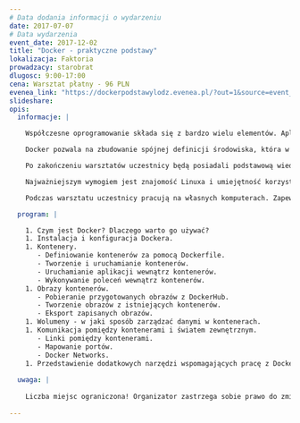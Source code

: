 ```yaml
---
# Data dodania informacji o wydarzeniu
date: 2017-07-07
# Data wydarzenia
event_date: 2017-12-02
title: "Docker - praktyczne podstawy"
lokalizacja: Faktoria
prowadzacy: starobrat
dlugosc: 9:00-17:00
cena: Warsztat płatny - 96 PLN
evenea_link: "https://dockerpodstawylodz.evenea.pl/?out=1&source=event_iframe"
slideshare:
opis:
  informacje: |

    Współczesne oprogramowanie składa się z bardzo wielu elementów. Aplikacja, serwery aplikacji, kanały komunikacji, bazy danych, silniki przetwarzania danych, systemy przetwarzania logów - to tylko część z elementów układanki, która składa się na oczekiwany efekt końcowy. Złożoność uruchomienia całego środowiska jest odczuwalna przez wszystkie zaangażowane osoby - programistów, testerów, sprzedawców, analityków, administratorów, support. Na ratunek przychodzą nam technologie kontenerów, których wiodącym przedstawicielem jest Docker.

    Docker pozwala na zbudowanie spójnej definicji środowiska, która w łatwy sposób może być wykorzystana przez wszystkich uczestników procesu dostarczania oprogramowania. Jako lider tego typu rozwiązań jest dojrzałym i rozbudowanym systemem, wykorzystywanym przez wiele przedsiębiorstw o różnej skali. Docker jest obecnie całym ekosystemem składającym się z wielu narzędzi pozwalających na tworzenie, dystrybucję, uruchamianie i orkiestrację kontenerów w złożonych środowiskach. Metodyki zwinne oraz nowoczesna architektura mikroserwisów są miejscami, w których kontenery zyskują specjalne znaczenie.

    Po zakończeniu warsztatów uczestnicy będą posiadali podstawową wiedzę oraz umiejętności dotyczące szeregu narzędzi w ekosystemie Dockera. Jest to bardzo dobry punkt wyjścia do zaprojektowania i implementacji procesów opartych o kontenery we własnym środowisku.

    Najważniejszym wymogiem jest znajomość Linuxa i umiejętność korzystania z lini poleceń, m. in. poruszanie się po dysku, operacje na plikach i katalogach, edycja plików tekstowych, archiwizowanie i rozpakowywanie plików. Poza tym przydatna jest podstawowa znajomość działania sposobu aplikacji webowych, natomiast nie jest to wymóg konieczny. Ćwiczenia są przygotowane w taki sposób, żeby osoby bez umiejętności programowania również sobie poradziły.

    Podczas warsztatu uczestnicy pracują na własnych komputerach. Zapewniamy pizzę dla uczestników oraz dostęp do kawy i herbaty.

  program: |

    1. Czym jest Docker? Dlaczego warto go używać?
    1. Instalacja i konfiguracja Dockera.
    1. Kontenery.
       - Definiowanie kontenerów za pomocą Dockerfile.
       - Tworzenie i uruchamianie kontenerów.
       - Uruchamianie aplikacji wewnątrz kontenerów.
       - Wykonywanie poleceń wewnątrz kontenerów.
    1. Obrazy kontenerów.
       - Pobieranie przygotowanych obrazów z DockerHub.
       - Tworzenie obrazów z istniejących kontenerów.
       - Eksport zapisanych obrazów.
    1. Wolumeny - w jaki sposób zarządzać danymi w kontenerach.
    1. Komunikacja pomiędzy kontenerami i światem zewnętrznym.
       - Linki pomiędzy kontenerami.
       - Mapowanie portów.
       - Docker Networks.
    1. Przedstawienie dodatkowych narzędzi wspomagających pracę z Dockerem.
  
  uwaga: |
 
    Liczba miejsc ograniczona! Organizator zastrzega sobie prawo do zmiany lokalizacji wydarzenia oraz jego odwołania w przypadku niezgłoszenia się minimalnej liczby uczestników.
 
---
```

